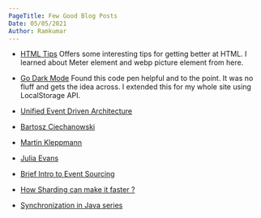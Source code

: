 ```yaml
---
PageTitle: Few Good Blog Posts
Date: 05/05/2021
Author: Ramkumar
---
```


- [HTML Tips](https://markodenic.com/html-tips/)
Offers some interesting tips for getting better at HTML. I learned about Meter element and webp picture element from here. 

- [Go Dark Mode](https://codepen.io/silvawebdesigns2020/pen/WNwXYrL)
Found this code pen helpful and to the point. It was no fluff and gets the idea across. I extended this for my whole site using LocalStorage API.

- [Unified Event Driven Architecture](https://thenewstack.io/unified-event-driven-architecture-for-the-cloud-native-enterprise/)


- [Bartosz Ciechanowski](https://ciechanow.ski)
- [Martin Kleppmann](https://martin.kleppmann.com/archive.html)
- [Julia Evans](https://jvns.ca)
- [Brief Intro to Event Sourcing](https://www.eventstore.com/event-sourcing)
- [How Sharding can make it faster ?](https://stackoverflow.blog/2022/03/14/how-sharding-a-database-can-make-it-faster/)
- [Synchronization in Java series](https://blogs.oracle.com/javamagazine/post/java-thread-synchronization-synchronized-blocks-adhoc-locks?source=:em:nw:mt::::RC_WWMK200429P00043C0053:NSL400220891&elq_mid=217875&sh=0926141606142609293529351006&cmid=WWMK200429P00043C0053)
